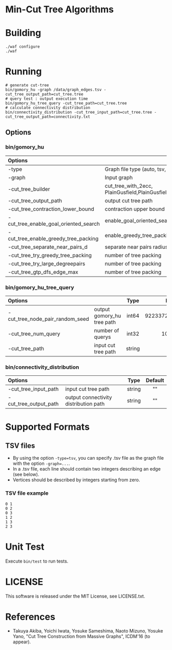Min-Cut Tree Algorithms
========================

# Building

```
./waf configure
./waf
```

# Running

```
# generate cut-tree
bin/gomory_hu -graph /data/graph_edges.tsv -cut_tree_output_path=cut_tree.tree
# query test : output execution time
bin/gomory_hu_tree_query -cut_tree_path=cut_tree.tree
# calculate connectivity distribution
bin/connectivity_distribution -cut_tree_input_path=cut_tree.tree -cut_tree_output_path=connectivity.txt
```

## Options

### bin/gomory_hu

|Options          |                                                |Type   |Default|
|:----------------|:-----------------------------------------------|:-----:|:----:|
|-type            |Graph file type (auto, tsv, gen) |string | "auto"|
|-graph           |Input graph                                     |string | "-"   |
|-cut_tree_builder|cut_tree_with_2ecc, PlainGusfield,PlainGusfield_bi_dinitz|string |"cut_tree_with_2ecc"|
|-cut_tree_output_path|output cut tree path|string |""|
|-cut_tree_contraction_lower_bound|contraction upper bound|int32|2|
|-cut_tree_enable_goal_oriented_search|enable_goal_oriented_search| bool |true|
|-cut_tree_enable_greedy_tree_packing|enable_greedy_tree_packing| bool |true|
|-cut_tree_separate_near_pairs_d|separate near pairs radius| int32 |1|
|-cut_tree_try_greedy_tree_packing|number of tree packing| int32 |1|
|-cut_tree_try_large_degreepairs|number of tree packing| int32 |10|
|-cut_tree_gtp_dfs_edge_max|number of tree packing| int32 |1000000000|

### bin/gomory_hu_tree_query

|Options          |                                                |Type   |Default|
|:----------------|:-----------------------------------------------|:-----:|:----:|
|-cut_tree_node_pair_random_seed|output gomory_hu tree path|int64 |922337203685477583|
|-cut_tree_num_query|number of querys|int32 |10000000|
|-cut_tree_path|input cut tree path|string |""|

### bin/connectivity_distribution

|Options          |                                                |Type   |Default|
|:----------------|:-----------------------------------------------|:-----:|:----:|
|-cut_tree_input_path|input cut tree path|string |""|
|-cut_tree_output_path|output connectivity distribution path|string |""|


# Supported Formats

## TSV files 
* By using the option `-type=tsv`, you can specify .tsv file as the graph file with the option `-graph=...`.
* In a .tsv file, each line should contain two integers describing an edge (see below).
* Vertices should be described by integers starting from zero.

### TSV file example

```
0 1
0 2
0 3
1 2
1 3
2 3
```

# Unit Test

Execute `bin/test` to run tests.

# LICENSE

This software is released under the MIT License, see LICENSE.txt.

# References

* Takuya Akiba, Yoichi Iwata, Yosuke Sameshima, Naoto Mizuno, Yosuke Yano, "Cut Tree Construction from Massive Graphs", ICDM'16 (to appear).

